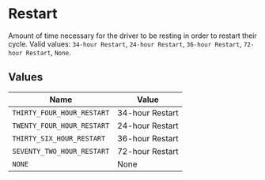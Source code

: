 # Restart

Amount of time necessary for the driver to be resting in order to restart their cycle. Valid values: `34-hour Restart`, `24-hour Restart`, `36-hour Restart`, `72-hour Restart`, `None`.


## Values

| Name                       | Value                      |
| -------------------------- | -------------------------- |
| `THIRTY_FOUR_HOUR_RESTART` | 34-hour Restart            |
| `TWENTY_FOUR_HOUR_RESTART` | 24-hour Restart            |
| `THIRTY_SIX_HOUR_RESTART`  | 36-hour Restart            |
| `SEVENTY_TWO_HOUR_RESTART` | 72-hour Restart            |
| `NONE`                     | None                       |